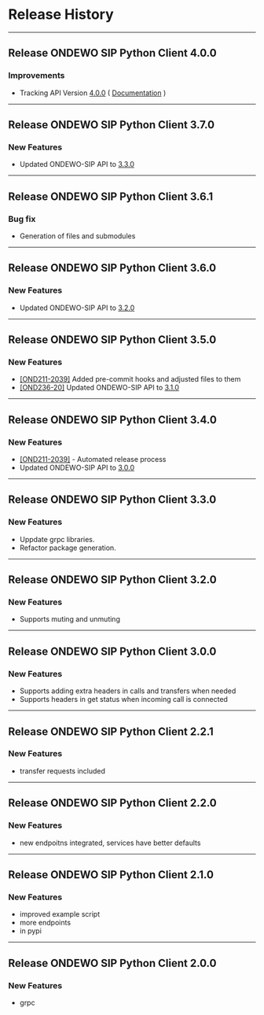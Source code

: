 # Release History

*****************
## Release ONDEWO SIP Python Client 4.0.0

### Improvements
 * Tracking API Version [4.0.0](https://github.com/ondewo/ondewo-sip-api/releases/tag/4.0.0) ( [Documentation](https://ondewo.github.io/ondewo-sip-api/) )


*****************

## Release ONDEWO SIP Python Client 3.7.0

### New Features

* Updated ONDEWO-SIP API to [3.3.0](https://github.com/ondewo/ondewo-sip-api/releases/3.3.0)

*****************

## Release ONDEWO SIP Python Client 3.6.1

### Bug fix

* Generation of files and submodules

*****************

## Release ONDEWO SIP Python Client 3.6.0

### New Features

* Updated ONDEWO-SIP API to [3.2.0](https://github.com/ondewo/ondewo-sip-api/releases/3.2.0)

*****************

## Release ONDEWO SIP Python Client 3.5.0

### New Features

* [[OND211-2039]](https://ondewo.atlassian.net/browse/OND211-2039) Added pre-commit hooks and adjusted files to them
* [[OND236-20]](https://ondewo.atlassian.net/browse/OND211-2039) Updated ONDEWO-SIP API
  to [3.1.0](https://github.com/ondewo/ondewo-sip-api/releases/3.1.0)

*****************

## Release ONDEWO SIP Python Client 3.4.0

### New Features

* [[OND211-2039]](https://ondewo.atlassian.net/browse/OND211-2039) - Automated release process
* Updated ONDEWO-SIP API to [3.0.0](https://github.com/ondewo/ondewo-sip-api/releases/3.0.0)

*****************

## Release ONDEWO SIP Python Client 3.3.0

### New Features

* Uppdate grpc libraries.
* Refactor package generation.

*****************

## Release ONDEWO SIP Python Client 3.2.0

### New Features

* Supports muting and unmuting

*****************

## Release ONDEWO SIP Python Client 3.0.0

### New Features

* Supports adding extra headers in calls and transfers when needed
* Supports headers in get status when incoming call is connected

*****************

## Release ONDEWO SIP Python Client 2.2.1

### New Features

* transfer requests included

*****************

## Release ONDEWO SIP Python Client 2.2.0

### New Features

* new endpoitns integrated, services have better defaults

*****************

## Release ONDEWO SIP Python Client 2.1.0

### New Features

* improved example script
* more endpoints
* in pypi

*****************

## Release ONDEWO SIP Python Client 2.0.0

### New Features

* grpc
